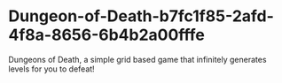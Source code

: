 # Dungeon-of-Death-b7fc1f85-2afd-4f8a-8656-6b4b2a00fffe
Dungeons of Death, a simple grid based game that infinitely generates levels for you to defeat!
